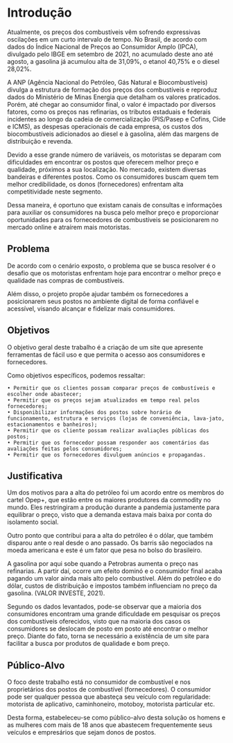 # Introdução
Atualmente, os preços dos combustíveis vêm sofrendo expressivas oscilações em um curto intervalo de tempo. No Brasil, de acordo com dados do Índice Nacional de Preços ao Consumidor Amplo (IPCA), divulgado pelo IBGE em setembro de 2021, no acumulado deste ano até agosto, a gasolina já acumulou alta de 31,09%, o etanol 40,75% e o diesel 28,02%.

A ANP (Agência Nacional do Petróleo, Gás Natural e Biocombustíveis) divulga a estrutura de formação dos preços dos combustíveis e reproduz dados do Ministério de Minas Energia que detalham os valores praticados. Porém, até chegar ao consumidor final, o valor é impactado por diversos fatores, como os preços nas refinarias, os tributos estaduais e federais incidentes ao longo da cadeia de comercialização (PIS/Pasep e Cofins, Cide e ICMS), as despesas operacionais de cada empresa, os custos dos biocombustíveis adicionados ao diesel e à gasolina, além das margens de distribuição e revenda.

Devido a esse grande número de variáveis, os motoristas se deparam com dificuldades em encontrar os postos que oferecem melhor preço e qualidade, próximos a sua localização. No mercado, existem diversas bandeiras e diferentes postos. Como os consumidores buscam quem tem melhor credibilidade, os donos (fornecedores) enfrentam alta competitividade neste segmento.

Dessa maneira, é oportuno que existam canais de consultas e informações para auxiliar os consumidores na busca pelo melhor preço e proporcionar oportunidades para os fornecedores de combustíveis se posicionarem no mercado online e atraírem mais motoristas.


## Problema
De acordo com o cenário exposto, o problema que se busca resolver é o desafio que os motoristas enfrentam hoje para encontrar o melhor preço e qualidade nas compras de combustíveis.

Além disso, o projeto propõe ajudar também os fornecedores a posicionarem seus postos no ambiente digital de forma confiável e acessível, visando alcançar e fidelizar mais consumidores.


## Objetivos
O objetivo geral deste trabalho é a criação de um site que apresente ferramentas de fácil uso e que permita o acesso aos consumidores e fornecedores.

Como objetivos específicos, podemos ressaltar:

    • Permitir que os clientes possam comparar preços de combustíveis e escolher onde abastecer;
    • Permitir que os preços sejam atualizados em tempo real pelos fornecedores;
    • Disponibilizar informações dos postos sobre horário de funcionamento, estrutura e serviços (lojas de conveniência, lava-jato, estacionamentos e banheiros);
    • Permitir que os cliente possam realizar avaliações públicas dos postos;
    • Permitir que os fornecedor possam responder aos comentários das avaliações feitas pelos consumidores;
    • Permitir que os fornecedores divulguem anúncios e propagandas.


## Justificativa

Um dos motivos para a alta do petróleo foi um acordo entre os membros do cartel Opep+, que estão entre os maiores produtores da commodity no mundo. Eles restringiram a produção durante a pandemia justamente para equilibrar o preço, visto que a demanda estava mais baixa por conta do isolamento social.

Outro ponto que contribui para a alta do petróleo é o dólar, que também disparou ante o real desde o ano passado. Os barris são negociados na moeda americana e este é um fator que pesa no bolso do brasileiro.

A gasolina por aqui sobe quando a Petrobras aumenta o preço nas refinarias. A partir daí, ocorre um efeito dominó e o consumidor final acaba pagando um valor ainda mais alto pelo combustível. Além do petróleo e do dólar, custos de distribuição e impostos também influenciam no preço da gasolina.  (VALOR INVESTE, 2021).

Segundo os dados levantados, pode-se observar que a maioria dos consumidores encontram uma grande dificuldade em pesquisar os preços dos combustíveis oferecidos, visto que na maioria dos casos os consumidores se deslocam de posto em posto até encontrar o melhor preço. Diante do fato, torna se necessário a existência de um site para facilitar a busca por produtos de qualidade e bom preço.


## Público-Alvo

O foco deste trabalho está no consumidor de combustível e nos proprietários dos postos de combustível (fornecedores).
O consumidor pode ser qualquer pessoa que abasteça seu veículo com regularidade: motorista de aplicativo, caminhoneiro, motoboy, motorista particular etc.

Desta forma, estabeleceu-se como público-alvo desta solução os homens e as mulheres com mais de 18 anos que abastecem frequentemente seus veículos e empresários que sejam donos de postos.

